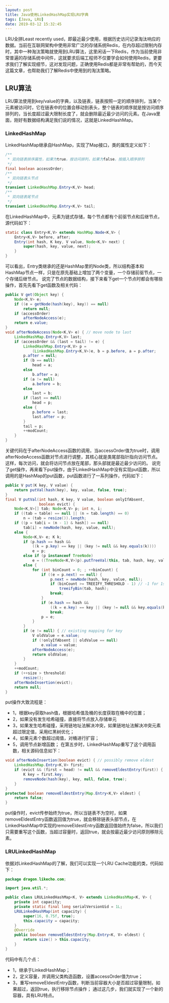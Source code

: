 ```yaml
---
layout: post
title: Java使用LinkedHashMap实现LRU字典
tags: [Java, LRU]
date: 2019-03-12 15:32:45
---
```

LRU全拼Least recently used，即最近最少使用，根据历史访问记录淘汰响应的数据。当前在互联网架构中使用非常广泛的存储系统Redis，在内存超过限制内存时，其中一种淘汰策略就使用到LRU算法，这里闲话一下Redis，作为当前使用非常普遍的存储系统中间件，这就要求后端工程师不仅要学会如何使用Redis，更要求我们了解实现细节，这对发现问题，正确使用Redis都是非常有帮助的，而今天这篇文章，也帮助我们了解Redis中使用到的淘汰策略。

## LRU算法
LRU算法使用到key/value的字典，以及链表，链表按照一定的顺序排列，当某个元素被访问时，它在链表中的位置会移动到表头，整个链表的顺序就是按访问顺序排列的，当长度超过最大限制长度了，就会删除最近最少访问的元素。在Java里面，刚好有数据结构满足我们说的情况，这就是LinkedHashMap。

### LinkedHashMap
LinkedHashMap继承自HashMap，实现了Map接口，类的属性定义如下：
``` java
/**
 * 双向链表排序属性，如果为true，按访问排列，如果为false，按插入顺序排列
 */
final boolean accessOrder;
/**
 * 双向链表头节点
 */
transient LinkedHashMap.Entry<K,V> head;
/**
 * 双向链表尾节点
 */
transient LinkedHashMap.Entry<K,V> tail;
```
在LinkedHashMap中，元素为链式存储，每个节点都有个前驱节点和后继节点，源代码如下：
``` java
static class Entry<K,V> extends HashMap.Node<K,V> {
    Entry<K,V> before, after;
    Entry(int hash, K key, V value, Node<K,V> next) {
        super(hash, key, value, next);
    }
}
```
可以看出，Entry类继承的还是HashMap里的Node类，所以结构基本和HashMap节点一样，只是在原先基础上增加了两个变量，一个存储前驱节点，一个存储后继节点。
说完了节点的数据结构，接下来看下get一个节点时都会有哪些操作，首先先看下get函数及相关代码：
``` java
public V get(Object key) {
    Node<K,V> e;
    if ((e = getNode(hash(key), key)) == null)
        return null;
    if (accessOrder)
        afterNodeAccess(e);
    return e.value;
}
void afterNodeAccess(Node<K,V> e) { // move node to last
    LinkedHashMap.Entry<K,V> last;
    if (accessOrder && (last = tail) != e) {
        LinkedHashMap.Entry<K,V> p =
            (LinkedHashMap.Entry<K,V>)e, b = p.before, a = p.after;
        p.after = null;
        if (b == null)
            head = a;
        else
            b.after = a;
        if (a != null)
            a.before = b;
        else
            last = b;
        if (last == null)
            head = p;
        else {
            p.before = last;
            last.after = p;
        }
        tail = p;
        ++modCount;
    }
}
```
关键代码在于afterNodeAccess函数的调用，当accessOrder值为true时，调用afterNodeAccess函数对节点进行调整，其核心就是类尾部指针指向访问节点。这样，每次访问，就会将访问节点放在尾部，那头部就是最近最少访问的。
说完了get操作，再来看下put操作，由于LinkedHashMap中没有实现put函数，所以调用的是HashMap的put函数，put函数进行了一系列操作，代码如下：
``` java
public V put(K key, V value) {
    return putVal(hash(key), key, value, false, true);
}
final V putVal(int hash, K key, V value, boolean onlyIfAbsent,
               boolean evict) {
    Node<K,V>[] tab; Node<K,V> p; int n, i;
    if ((tab = table) == null || (n = tab.length) == 0)
        n = (tab = resize()).length;
    if ((p = tab[i = (n - 1) & hash]) == null)
        tab[i] = newNode(hash, key, value, null);
    else {
        Node<K,V> e; K k;
        if (p.hash == hash &&
            ((k = p.key) == key || (key != null && key.equals(k))))
            e = p;
        else if (p instanceof TreeNode)
            e = ((TreeNode<K,V>)p).putTreeVal(this, tab, hash, key, value);
        else {
            for (int binCount = 0; ; ++binCount) {
                if ((e = p.next) == null) {
                    p.next = newNode(hash, key, value, null);
                    if (binCount >= TREEIFY_THRESHOLD - 1) // -1 for 1st
                        treeifyBin(tab, hash);
                    break;
                }
                if (e.hash == hash &&
                    ((k = e.key) == key || (key != null && key.equals(k))))
                    break;
                p = e;
            }
        }
        if (e != null) { // existing mapping for key
            V oldValue = e.value;
            if (!onlyIfAbsent || oldValue == null)
                e.value = value;
            afterNodeAccess(e);
            return oldValue;
        }
    }
    ++modCount;
    if (++size > threshold)
        resize();
    afterNodeInsertion(evict);
    return null;
}
```
put操作大致流程是：
* 1，根据key获取hash值，根据哈希值及桶的长度获取在桶中的位置；
* 2，如果没有发生哈希碰撞，直接将节点放入存储单元
* 3，如果发生哈希碰撞，采用链地址法解决冲突，如果链地址法解决冲突元素超过限定值，采用红黑树优化；
* 4，如果元素个数超过阈值，对桶进行扩容；
* 5，调用节点新增函数；
在第五步时，LinkedHashMap重写了这个调用函数，相关源码信息如下：
``` java
void afterNodeInsertion(boolean evict) { // possibly remove eldest
    LinkedHashMap.Entry<K,V> first;
    if (evict && (first = head) != null && removeEldestEntry(first)) {
        K key = first.key;
        removeNode(hash(key), key, null, false, true);
    }
}
protected boolean removeEldestEntry(Map.Entry<K,V> eldest) {
    return false;
}
```
put操作时，evict传参始终为true，所以当链表不为空时，如果removeEldestEntry函数返回值为true，就会移除链表头部节点，在LinkedHashMap中实现的removeEldestEntry函数返回值始终为false，所以我们只需要重写这个函数，当超过容量时，返回true，就会按最近最少访问原则移除元素。

### LRULinkedHashMap
依据对LinkedHashMap的了解，我们可以实现一个LRU Cache功能的类，代码如下：
``` java
package dragon.likecho.com;

import java.util.*;

public class LRULinkedHashMap<K, V> extends LinkedHashMap<K, V> {
    private int capacity;
    private static final long serialVersionUid = 1L;
    LRULinkedHashMap(int capacity) {
        super(16, 0.75f, true);
        this.capacity = capacity;
    }
    @Override
    public boolean removeEldestEntry(Map.Entry<K, V> eldest) {
        return size() > this.capacity;
    }
}
```
代码中有几个点：
* 1，继承于LinkedHashMap；
* 2，定义容量，并调用父类构造函数，设置accessOrder值为true；
* 3，重写removeEldestEntry函数，判断当前容器大小是否超过容量限制，如果超过，返回true，执行移除节点操作；
通过这几步，我们就实现了一个新的容器，具有LRU特点。





